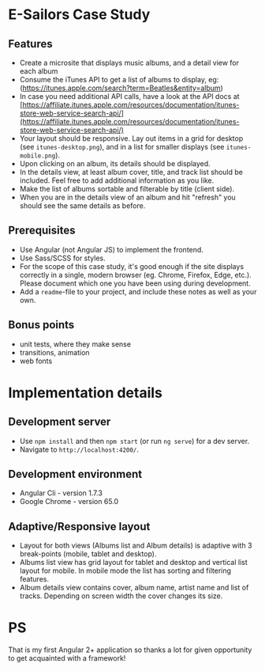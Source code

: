 # E-Sailors Case Study

Features
--------

* Create a microsite that displays music albums, and a detail view for each album
* Consume the iTunes API to get a list of albums to display, eg: (https://itunes.apple.com/search?term=Beatles&entity=album)
* In case you need additional API calls, have a look at the API docs at [https://affiliate.itunes.apple.com/resources/documentation/itunes-store-web-service-search-api/](https://affiliate.itunes.apple.com/resources/documentation/itunes-store-web-service-search-api/)
* Your layout should be responsive. Lay out items in a grid for desktop (see `itunes-desktop.png`), and in a list for smaller displays (see `itunes-mobile.png`).
* Upon clicking on an album, its details should be displayed. 
* In the details view, at least album cover, title, and track list should be included. Feel free to add additional information as you like.
* Make the list of albums sortable and filterable by title (client side).
* When you are in the details view of an album and hit "refresh" you should see the same details as before.

Prerequisites
----------------------

* Use Angular (not Angular JS) to implement the frontend.
* Use Sass/SCSS for styles.
* For the scope of this case study, it's good enough if the site displays correctly in a single, modern browser (eg. Chrome, Firefox, Edge, etc.). Please document which one you have been using during development.
* Add a `readme`-file to your project, and include these notes as well as your own.

Bonus points
------------
* unit tests, where they make sense
* transitions, animation
* web fonts


Implementation details
======================

Development server
------------------
* Use `npm install` and then `npm start` (or run `ng serve`) for a dev server.
* Navigate to `http://localhost:4200/`.


Development environment
-----------------------
* Angular Cli - version 1.7.3
* Google Chrome - version 65.0

Adaptive/Responsive layout
--------------------------
* Layout for both views (Albums list and Album details) is adaptive with 3 break-points (mobile, tablet and desktop).
* Albums list view has grid layout for tablet and desktop and vertical list layout for mobile. In mobile mode the list has sorting and filtering features.
* Album details view contains cover, album name, artist name and list of tracks. Depending on screen width the cover changes its size.


PS
=====
That is my first Angular 2+ application so thanks a lot for given opportunity to get acquainted with a framework! 
